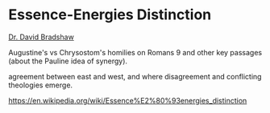 # Essence-Energies Distinction





[Dr. David Bradshaw](https://www.youtube.com/watch?v=-280DS1W4BU)


Augustine's vs Chrysostom's homilies on Romans 9 and other key passages (about the Pauline idea of synergy).


agreement between east and west, and where disagreement and conflicting theologies emerge.

https://en.wikipedia.org/wiki/Essence%E2%80%93energies_distinction













































